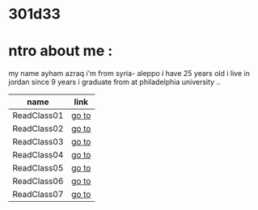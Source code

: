 # 301d33
# ntro about me :

my name ayham azraq i'm from syria- aleppo i have 25 years old i live in jordan since 9 years i graduate from at philadelphia university ..    

| name |link |
| ----------- | ----------- |
| ReadClass01 | [go to](ReadClass01.md) |
| ReadClass02 | [go to](ReadClass02.md) |
| ReadClass03 | [go to](ReadClass03.md) |
| ReadClass04 | [go to](ReadClass04.md) |
| ReadClass05 | [go to](ReadClass05.md) |
| ReadClass06 | [go to](ReadClass06.md) |
| ReadClass07 | [go to](ReadClass07.md) |